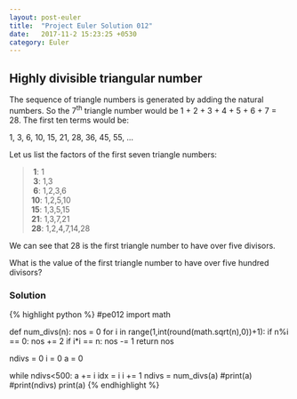 ```yaml
---
layout: post-euler
title:  "Project Euler Solution 012"
date:   2017-11-2 15:23:25 +0530
category: Euler
---
```


<h2>Highly divisible triangular number</h2>
<div><p>The sequence of triangle numbers is generated by adding the natural numbers. So the 7<sup>th</sup> triangle number would be 1 + 2 + 3 + 4 + 5 + 6 + 7 = 28. The first ten terms would be:</p><p>1, 3, 6, 10, 15, 21, 28, 36, 45, 55, ...</p><p>Let us list the factors of the first seven triangle numbers:</p><blockquote><b> 1</b>: 1<br/><b> 3</b>: 1,3<br/><b> 6</b>: 1,2,3,6<br/><b>10</b>: 1,2,5,10<br/><b>15</b>: 1,3,5,15<br/><b>21</b>: 1,3,7,21<br/><b>28</b>: 1,2,4,7,14,28</blockquote><p>We can see that 28 is the first triangle number to have over five divisors.</p><p>What is the value of the first triangle number to have over five hundred divisors?</p></div>

### Solution

{% highlight python %}
#pe012
import math

def num_divs(n):
	nos = 0
	for i in range(1,int(round(math.sqrt(n),0))+1):
		if n%i == 0:
			nos += 2
		if i*i == n:
			nos -= 1
	return nos
	
ndivs = 0
i = 0
a = 0

while ndivs<500:
	a += i
	idx = i
	i += 1
	ndivs = num_divs(a)
	#print(a)
	#print(ndivs)
print(a)
{% endhighlight %}
